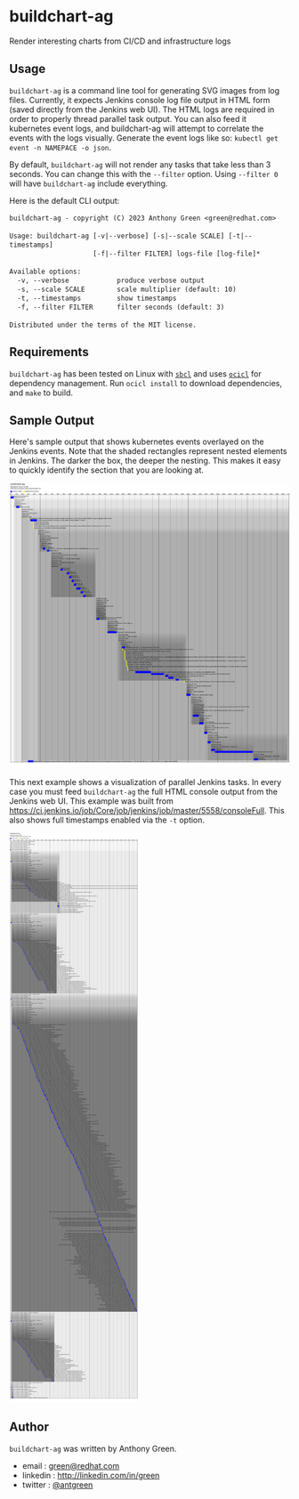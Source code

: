 # buildchart-ag
Render interesting charts from CI/CD and infrastructure logs

Usage
-----

`buildchart-ag` is a command line tool for generating SVG images from
log files.  Currently, it expects Jenkins console log file output in
HTML form (saved directly from the Jenkins web UI).  The HTML logs are
required in order to properly thread parallel task output.  You can
also feed it kubernetes event logs, and buildchart-ag will attempt to
correlate the events with the logs visually.  Generate the event logs
like so: `kubectl get event -n NAMEPACE -o json`.

By default, `buildchart-ag` will not render any tasks that take less
than 3 seconds.  You can change this with the `--filter` option.
Using `--filter 0` will have `buildchart-ag` include everything.

Here is the default CLI output:
```
buildchart-ag - copyright (C) 2023 Anthony Green <green@redhat.com>

Usage: buildchart-ag [-v|--verbose] [-s|--scale SCALE] [-t|--timestamps]
                     [-f|--filter FILTER] logs-file [log-file]*

Available options:
  -v, --verbose            produce verbose output
  -s, --scale SCALE        scale multiplier (default: 10)
  -t, --timestamps         show timestamps
  -f, --filter FILTER      filter seconds (default: 3)

Distributed under the terms of the MIT license.
```

Requirements
------------
`buildchart-ag` has been tested on Linux with
[`sbcl`](https://www.sbcl.org/) and uses
[`ocicl`](https://github.com/ocicl/ocicl) for dependency management.
Run `ocicl install` to download dependencies, and `make` to build.

Sample Output
-------------
Here's sample output that shows kubernetes events overlayed on the
Jenkins events.  Note that the shaded rectangles represent nested
elements in Jenkins.  The darker the box, the deeper the nesting.
This makes it easy to quickly identify the section that you are
looking at.

![alt text](./test/example.svg)

This next example shows a visualization of parallel Jenkins tasks. In
every case you must feed `buildchart-ag` the full HTML console output
from the Jenkins web UI.  This example was built from
https://ci.jenkins.io/job/Core/job/jenkins/job/master/5558/consoleFull.
This also shows full timestamps enabled via the `-t` option.

![alt text](./test/jco.svg)

Author
------

`buildchart-ag` was written by Anthony Green.

* email    : green@redhat.com
* linkedin : http://linkedin.com/in/green
* twitter  : [@antgreen](https://twitter.com/antgreen)
